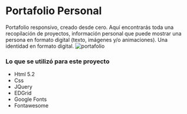 # Portafolio Personal


Portafolio responsivo, creado desde cero. Aquí encontrarás toda una recopilación de proyectos, información personal que puede mostrar una persona en formato digital (texto, imágenes y/o animaciones). Una identidad en formato digital.
![portafolio](https://user-images.githubusercontent.com/32285958/38430780-d9f7c43c-3987-11e8-9f9c-605bbc924275.PNG)

### Lo que se utilizó para este proyecto

* Html 5.2
* Css
* JQuery
* EDGrid
* Google Fonts
* Fontawesome